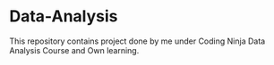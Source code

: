 # Data-Analysis
This repository contains project done by me under Coding Ninja Data Analysis Course and Own learning.

